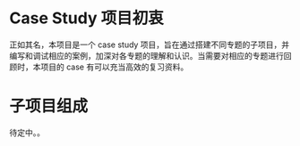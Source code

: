 # Case Study 项目初衷
正如其名，本项目是一个 case study 项目，旨在通过搭建不同专题的子项目，并编写和调试相应的案例，加深对各专题的理解和认识。当需要对相应的专题进行回顾时，本项目的 case 有可以充当高效的复习资料。

# 子项目组成
待定中。。
